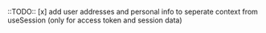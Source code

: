 ::TODO::
[x] add user addresses and personal info to seperate context from useSession (only for access token and session data)

